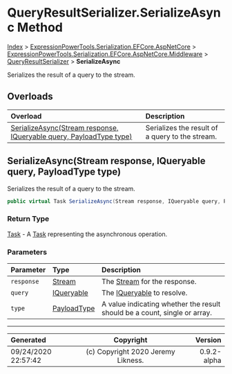 ﻿# QueryResultSerializer.SerializeAsync Method

[Index](../index.md) > [ExpressionPowerTools.Serialization.EFCore.AspNetCore](ExpressionPowerTools.Serialization.EFCore.AspNetCore.a.md) > [ExpressionPowerTools.Serialization.EFCore.AspNetCore.Middleware](ExpressionPowerTools.Serialization.EFCore.AspNetCore.Middleware.n.md) > [QueryResultSerializer](ExpressionPowerTools.Serialization.EFCore.AspNetCore.Middleware.QueryResultSerializer.cs.md) > **SerializeAsync**

Serializes the result of a query to the stream.

## Overloads

| Overload | Description |
| :-- | :-- |
| [SerializeAsync(Stream response, IQueryable query, PayloadType type)](#serializeasyncstream-response-iqueryable-query-payloadtype-type) | Serializes the result of a query to the stream. |
## SerializeAsync(Stream response, IQueryable query, PayloadType type)

Serializes the result of a query to the stream.

```csharp
public virtual Task SerializeAsync(Stream response, IQueryable query, PayloadType type)
```

### Return Type

 [Task](https://docs.microsoft.com/dotnet/api/system.threading.tasks.task)  - A [Task](https://docs.microsoft.com/dotnet/api/system.threading.tasks.task) representing the asynchronous operation.

### Parameters

| Parameter | Type | Description |
| :-- | :-- | :-- |
| `response` | [Stream](https://docs.microsoft.com/dotnet/api/system.io.stream) | The [Stream](https://docs.microsoft.com/dotnet/api/system.io.stream) for the response. |
| `query` | [IQueryable](https://docs.microsoft.com/dotnet/api/system.linq.iqueryable) | The [IQueryable](https://docs.microsoft.com/dotnet/api/system.linq.iqueryable) to resolve. |
| `type` | [PayloadType](ExpressionPowerTools.Serialization.PayloadType.cs.md) | A value indicating whether the result should be a count, single or array. |



---

| Generated | Copyright | Version |
| :-- | :-: | --: |
| 09/24/2020 22:57:42 | (c) Copyright 2020 Jeremy Likness. | 0.9.2-alpha |
